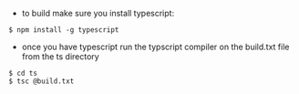 - to build make sure you install typescript:
```
$ npm install -g typescript
```

- once you have typescript run the typscript compiler on the build.txt file from the ts directory
```
$ cd ts
$ tsc @build.txt
```
